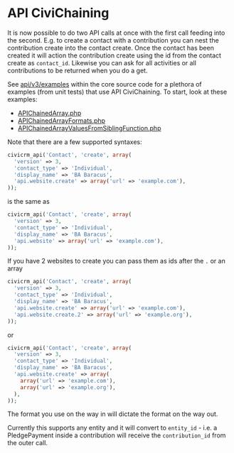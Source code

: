 # API CiviChaining

It is now possible to do two API calls at once with the first call feeding into
the second. E.g. to create a contact with a contribution you can nest the
contribution create into the contact create. Once the contact has been created
it will action the contribution create using the id from the contact create as
`contact_id`. Likewise you can ask for all activities or all contributions to
be returned when you do a get.

See [api/v3/examples] within the core source code for a plethora of examples
(from unit tests) that use API CiviChaining. To start, look at these examples:

-   [APIChainedArray.php]
-   [APIChainedArrayFormats.php]
-   [APIChainedArrayValuesFromSiblingFunction.php]

[api/v3/examples]: https://github.com/civicrm/civicrm-core/tree/master/api/v3/examples
[APIChainedArray.php]: https://github.com/civicrm/civicrm-core/blob/master/api/v3/examples/Contact/APIChainedArray.php
[APIChainedArrayFormats.php]: https://github.com/civicrm/civicrm-core/blob/master/api/v3/examples/Contact/APIChainedArrayFormats.php
[APIChainedArrayValuesFromSiblingFunction.php]: https://github.com/civicrm/civicrm-core/blob/master/api/v3/examples/Contact/APIChainedArrayValuesFromSiblingFunction.php


Note that there are a few supported syntaxes:

```php
civicrm_api('Contact', 'create', array(
  'version' => 3,
  'contact_type' => 'Individual',
  'display_name' => 'BA Baracus',
  'api.website.create' => array('url' => 'example.com'),
));
```

is the same as

```php
civicrm_api('Contact', 'create', array(
  'version' => 3,
  'contact_type' => 'Individual',
  'display_name' => 'BA Baracus',
  'api.website' => array('url' => 'example.com'),
));
```

If you have 2 websites to create you can pass them as ids after the `.`
or an array

```php
civicrm_api('Contact', 'create', array(
  'version' => 3,
  'contact_type' => 'Individual',
  'display_name' => 'BA Baracus',
  'api.website.create' => array('url' => 'example.com'),
  'api.website.create.2' => array('url' => 'example.org'),
));
```

or

```php
civicrm_api('Contact', 'create', array(
  'version' => 3,
  'contact_type' => 'Individual',
  'display_name' => 'BA Baracus',
  'api.website.create' => array(
    array('url' => 'example.com'),
    array('url' => 'example.org'),
  ),
));
```

The format you use on the way in will dictate the format on the way out.

Currently this supports any entity and it will convert to `entity_id` -
i.e. a PledgePayment inside a contribution will receive the `contribution_id`
from the outer call.
